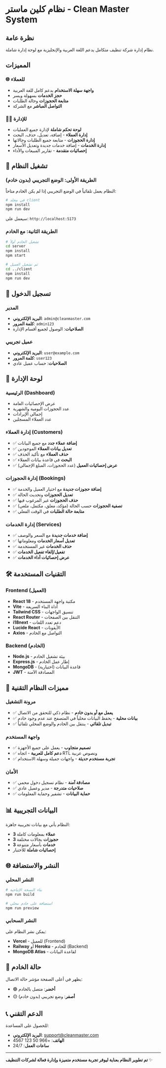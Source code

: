 # نظام كلين ماستر - Clean Master System

## نظرة عامة

نظام إدارة شركة تنظيف متكامل يدعم اللغة العربية والإنجليزية مع لوحة إدارة شاملة.

## المميزات

### 🌐 للعملاء
- **واجهة سهلة الاستخدام** بدعم كامل للغة العربية
- **حجز الخدمات** بسهولة ويسر
- **متابعة الحجوزات** وحالة الطلبات
- **التواصل المباشر** مع الشركة

### 👨‍💼 للإدارة
- **لوحة تحكم شاملة** لإدارة جميع العمليات
- **إدارة العملاء** - إضافة، تعديل، حذف، البحث
- **إدارة الحجوزات** - متابعة جميع الطلبات وحالاتها
- **إدارة الخدمات** - إضافة خدمات جديدة وتعديل الأسعار
- **إحصائيات متقدمة** - تقارير المبيعات والأداء

## 🚀 تشغيل النظام

### الطريقة الأولى: الوضع التجريبي (بدون خادم)
النظام يعمل تلقائياً في الوضع التجريبي إذا لم يكن الخادم متاحاً:

```bash
# في مجلد client
npm install
npm run dev
```

سيعمل على: `http://localhost:5173`

### الطريقة الثانية: مع الخادم
```bash
# تشغيل الخادم أولاً
cd server
npm install
npm start

# ثم تشغيل العميل
cd ../client  
npm install
npm run dev
```

## 🔐 تسجيل الدخول

### المدير
- **البريد الإلكتروني**: `admin@cleanmaster.com`
- **كلمة المرور**: `admin123`
- **الصلاحيات**: الوصول لجميع أقسام الإدارة

### عميل تجريبي
- **البريد الإلكتروني**: `user@example.com`
- **كلمة المرور**: `user123`
- **الصلاحيات**: حساب عميل عادي

## 📱 لوحة الإدارة

### الرئيسية (Dashboard)
- عرض الإحصائيات العامة
- عدد الحجوزات اليومية والشهرية
- إجمالي الإيرادات
- عدد العملاء المسجلين

### إدارة العملاء (Customers)
- ✅ **إضافة عملاء جدد** مع جميع البيانات
- ✅ **تعديل بيانات العملاء** الموجودين
- ✅ **حذف العملاء** مع تأكيد الحذف
- ✅ **البحث** في قاعدة بيانات العملاء
- ✅ **عرض إحصائيات العميل** (عدد الحجوزات، المبلغ الإجمالي)

### إدارة الحجوزات (Bookings)
- ✅ **إضافة حجوزات جديدة** مع اختيار العميل والخدمة
- ✅ **تعديل الحجوزات** وتحديث الحالة
- ✅ **حذف الحجوزات** غير المرغوب فيها
- ✅ **تصفية الحجوزات** حسب الحالة (مؤكد، معلق، مكتمل، ملغي)
- ✅ **متابعة حالة الطلبات** في الوقت الفعلي

### إدارة الخدمات (Services)
- ✅ **إضافة خدمات جديدة** مع السعر والوصف
- ✅ **تعديل أسعار الخدمات** ومعلوماتها
- ✅ **حذف الخدمات** غير المستخدمة
- ✅ **تفعيل/إلغاء تفعيل الخدمات**
- ✅ **عرض إحصائيات أداء الخدمات**

## 🛠️ التقنيات المستخدمة

### Frontend (العميل)
- **React 18** - مكتبة واجهة المستخدم
- **Vite** - أداة البناء السريعة
- **Tailwind CSS** - تنسيق الواجهات
- **React Router** - التنقل بين الصفحات
- **i18next** - دعم تعدد اللغات
- **Lucide React** - الأيقونات
- **Axios** - التواصل مع الخادم

### Backend (الخادم)
- **Node.js** - بيئة تشغيل الخادم
- **Express.js** - إطار عمل الخادم
- **MongoDB** - قاعدة البيانات (اختيارية)
- **JWT** - المصادقة الآمنة

## 🔧 مميزات النظام التقنية

### مرونة التشغيل
- ✅ **يعمل مع أو بدون خادم** - نظام ذكي للتحقق من الاتصال
- ✅ **بيانات محلية** - يحفظ البيانات محلياً في المتصفح عند عدم وجود خادم
- ✅ **تبديل تلقائي** - ينتقل بين الخادم والوضع المحلي تلقائياً

### واجهة المستخدم
- ✅ **تصميم متجاوب** - يعمل على جميع الأجهزة
- ✅ **دعم كامل للعربية** - اتجاه RTL ونصوص عربية
- ✅ **تجربة مستخدم حديثة** - واجهات جميلة وسهلة الاستخدام

### الأمان
- ✅ **مصادقة آمنة** - نظام تسجيل دخول محمي
- ✅ **صلاحيات متدرجة** - مدير وعميل عادي
- ✅ **حماية البيانات** - تشفير وحماية المعلومات

## 📊 البيانات التجريبية

النظام يأتي مع بيانات تجريبية جاهزة:
- **3 عملاء** بمعلومات كاملة
- **3 حجوزات** بحالات مختلفة
- **3 خدمات** بأسعار متنوعة
- **إحصائيات شاملة** للاختبار

## 🌐 النشر والاستضافة

### النشر المحلي
```bash
# بناء النسخة الإنتاجية
npm run build

# استضافة على خادم محلي
npm run preview
```

### النشر السحابي
يمكن نشر النظام على:
- **Vercel** - للعميل (Frontend)
- **Railway** أو **Heroku** - للخادم (Backend)
- **MongoDB Atlas** - لقاعدة البيانات

## 🔄 حالة الخادم

يظهر في أعلى الصفحة مؤشر حالة الاتصال:
- 🟢 **أخضر**: متصل بالخادم
- 🟡 **أصفر**: وضع تجريبي (بدون خادم)

## 📞 الدعم التقني

للحصول على المساعدة:
- **البريد الإلكتروني**: support@cleanmaster.com
- **الهاتف**: +966 50 123 4567
- **ساعات العمل**: 24/7

---

**تم تطوير النظام بعناية ليوفر تجربة مستخدم متميزة وإدارة فعالة لشركات التنظيف** ✨
